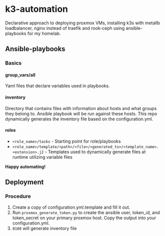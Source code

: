 # k3-automation
Declarative approach to deploying proxmox VMs, installing k3s with metallb loadbalancer, nginx instead of traefik and rook-ceph using ansible-playbooks for my homelab.

## Ansible-playbooks

### Basics

#### group_vars/all

Yaml files that declare variables used in playbooks.

#### inventory

Directory that contains files with information about hosts and what groups they belong to. Ansible playbook will be run against these hosts. This repo dynamically generates the inventory file based on the configuration.yml.

#### roles
* `<role_name>/tasks` - Starting point for role/playbooks
* `<role_name>/template/<path>/<file>/<generated_to>/<template_name>.<extension>.j2` - Templates used to dynamically generate files at runtime utilizing variable files

**Happy automating!**

## Deployment

### Procedure
1. Create a copy of configuration.yml.template and fill it out.
2. Run  `proxmox_generate_token.py` to create the ansible user, token_id, and token_secret on your primary proxmox host. Copy the output into your configuration.yml.
3. `0100` will generate inventory file
